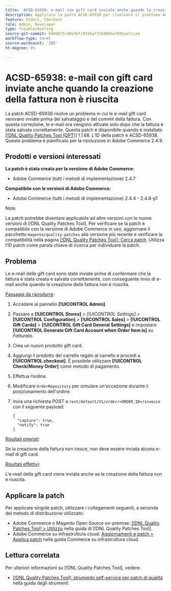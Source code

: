 ```yaml
---
title: 'ACSD-65938: e-mail con gift card inviate anche quando la creazione della fattura non è riuscita'
description: Applicare la patch ACSD-65938 per risolvere il problema Adobe Commerce in cui le e-mail gift card sono state inviate prima del salvataggio e del commit della fattura, garantendo che le e-mail vengano attivate dopo il salvataggio corretto della fattura.
feature: Orders, Checkout
role: Admin, Developer
type: Troubleshooting
source-git-commit: b688875cd0a7bfc07dba77254605e7055ae7cca4
workflow-type: tm+mt
source-wordcount: '385'
ht-degree: 0%

---
```



# ACSD-65938: e-mail con gift card inviate anche quando la creazione della fattura non è riuscita

La patch ACSD-65938 risolve un problema in cui le e-mail gift card venivano inviate prima del salvataggio e del commit della fattura. Con questa correzione, le e-mail ora vengono attivate solo dopo che la fattura è stata salvata correttamente. Questa patch è disponibile quando è installato [[!DNL Quality Patches Tool (QPT)]](/help/tools/quality-patches-tool/quality-patches-tool-to-self-serve-quality-patches.md) 1.1.68. L’ID della patch è ACSD-65938. Questo problema è pianificato per la risoluzione in Adobe Commerce 2.4.9.

## Prodotti e versioni interessati

**La patch è stata creata per la versione di Adobe Commerce:**

* Adobe Commerce (tutti i metodi di implementazione) 2.4.7

**Compatibile con le versioni di Adobe Commerce:**

* Adobe Commerce (tutti i metodi di implementazione) 2.4.4 - 2.4.8-p1

>[!NOTE]
>
>La patch potrebbe diventare applicabile ad altre versioni con le nuove versioni di [!DNL Quality Patches Tool]. Per verificare se la patch è compatibile con la versione di Adobe Commerce in uso, aggiornare il pacchetto `magento/quality-patches` alla versione più recente e verificare la compatibilità nella pagina [[!DNL Quality Patches Tool]: Cerca patch](https://experienceleague.adobe.com/tools/commerce-quality-patches/index.html). Utilizza l’ID patch come parola chiave di ricerca per individuare la patch.

## Problema

Le e-mail delle gift card sono state inviate prima di confermare che la fattura è stata creata e salvata correttamente, con conseguente invio di e-mail anche quando la creazione della fattura non è riuscita.

<u>Passaggi da riprodurre</u>:

1. Accedere al pannello **[!UICONTROL Admin]**.
2. Passare a **[!UICONTROL Stores]** > *[!UICONTROL Settings]* > **[!UICONTROL Configuration]** > **[!UICONTROL Sales]** > **[!UICONTROL Gift Cards]** > **[!UICONTROL Gift Card General Settings]** e impostare **[!UICONTROL Generate Gift Card Account when Order Item is]** su *Fatturato*.
3. Crea un nuovo prodotto gift card.
4. Aggiungi il prodotto del carrello regalo al carrello e procedi a **[!UICONTROL checkout]**. È possibile utilizzare **[!UICONTROL Check/Money Order]** come metodo di pagamento.
5. Effettua l’ordine.
6. Modificare `OrderRepository` per simulare un&#39;eccezione durante il posizionamento dell&#39;ordine.
7. Invia una richiesta POST a `rest/default/V1/order/<ORDER_ID>/invoice` con il seguente payload:

   ```
   {
     "capture": true,
     "notify": true
   }
   ```


<u>Risultati previsti</u>:

Se la creazione della fattura non riesce, non deve essere inviata alcuna e-mail di gift card.

<u>Risultati effettivi</u>:

L&#39;e-mail della gift card viene inviata anche se la creazione della fattura non è riuscita.

## Applicare la patch

Per applicare singole patch, utilizzare i collegamenti seguenti, a seconda del metodo di distribuzione utilizzato:

* Adobe Commerce o Magento Open Source on-premise: [[!DNL Quality Patches Tool] > Utilizzo](/help/tools/quality-patches-tool/usage.md) nella guida di [!DNL Quality Patches Tool].
* Adobe Commerce su infrastruttura cloud: [Aggiornamenti e patch > Applica patch](https://experienceleague.adobe.com/docs/commerce-cloud-service/user-guide/develop/upgrade/apply-patches.html) nella guida Commerce su infrastruttura cloud.

## Lettura correlata

Per ulteriori informazioni su [!DNL Quality Patches Tool], vedere:

* [[!DNL Quality Patches Tool]: strumento self-service per patch di qualità](/help/tools/quality-patches-tool/quality-patches-tool-to-self-serve-quality-patches.md) nella guida degli strumenti.
